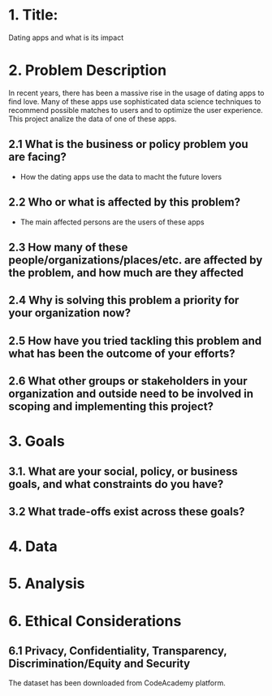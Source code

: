 # 1. Title: 
Dating apps and what is its impact

# 2. Problem Description
In recent years, there has been a massive rise in the usage of dating apps to find love. Many of these apps use sophisticated data science techniques to recommend possible matches to users and to optimize the user experience. This project analize the data of one of these apps. 

## 2.1 What is the business or policy problem you are facing?
- How the dating apps use the data to macht the future lovers

## 2.2 Who or what is affected by this problem?
- The main affected persons are the users of these apps

## 2.3 How many of these people/organizations/places/etc. are affected by the problem, and how much are they affected

## 2.4 Why is solving this problem a priority for your organization now?
## 2.5 How have you tried tackling this problem and what has been the outcome of your efforts?
## 2.6 What other groups or stakeholders in your organization and outside need to be involved in scoping and implementing this project?

# 3. Goals

## 3.1. What are your social, policy, or business goals, and what constraints do you have?
## 3.2 What trade-offs exist across these goals?

# 4. Data

# 5. Analysis

# 6. Ethical Considerations

## 6.1 Privacy, Confidentiality, Transparency, Discrimination/Equity and Security
The dataset has been downloaded from CodeAcademy platform. 
